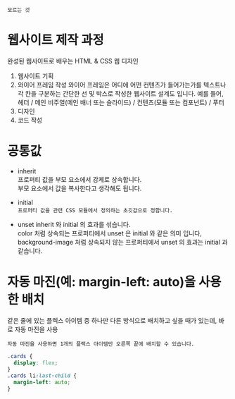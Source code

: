 `모르는 것`

# 웹사이트 제작 과정

완성된 웹사이트로 배우는 HTML & CSS 웹 디자인

1. 웹사이트 기획
2. 와이어 프레임 작성
   와이어 프레임은 어디에 어떤 컨텐츠가 들어가는가를 텍스트나 각 칸을 구분하는 간단한 선 및 박스로 작성한 웹사이트 설계도 입니다.
   예를 들어, 헤더 / 메인 비주얼(메인 배너 또는 슬라이드) / 컨텐츠(모듈 또는 컴포넌트) / 푸터
3. 디자인
4. 코드 작성

# 공통값

- inherit  
  프로퍼티 값을 부모 요소에서 강제로 상속합니다.  
  부모 요소에서 값을 복사한다고 생각해도 됩니다.

- initial  
  `프로퍼티 값을 관련 CSS 모듈에서 정의하는 초깃값으로 정합니다.`

- unset
  inherit 와 initial 의 효과를 섞습니다.  
  color 처럼 상속되는 프로퍼티에서 unset 은 initial 와 같은 의미 입니다,  
  background-image 처럼 상속되지 않는 프로퍼티에서 unset 의 효과는 initial 과 같습니다.

# 자동 마진(예: margin-left: auto)을 사용한 배치

같은 줄에 있는 플렉스 아이템 중 하나만 다른 방식으로 배치하고 싶을 때가 있는데, 바로 자동 마진을 사용

`자동 마진을 사용하면 1개의 플랙스 아이템만 오른쪽 끝에 배치할 수 있습니다.`

```css
.cards {
  display: flex;
}
.cards li:last-child {
  margin-left: auto;
}
```
